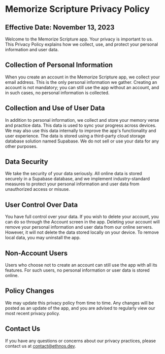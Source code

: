 # Memorize Scripture Privacy Policy

## Effective Date: November 13, 2023

Welcome to the Memorize Scripture app. Your privacy is important to us. This Privacy Policy explains how we collect, use, and protect your personal information and user data.

## Collection of Personal Information

When you create an account in the Memorize Scripture app, we collect your email address. This is the only personal information we gather. Creating an account is not mandatory; you can still use the app without an account, and in such cases, no personal information is collected.

## Collection and Use of User Data

In addition to personal information, we collect and store your memory verse and practice data. This data is used to sync your progress across devices. We may also use this data internally to improve the app's functionality and user experience. The data is stored using a third-party cloud storage database solution named Supabase. We do not sell or use your data for any other purposes.

## Data Security

We take the security of your data seriously. All online data is stored securely in a Supabase database, and we implement industry-standard measures to protect your personal information and user data from unauthorized access or misuse.

## User Control Over Data

You have full control over your data. If you wish to delete your account, you can do so through the Account screen in the app. Deleting your account will remove your personal information and user data from our online servers. However, it will not delete the data stored locally on your device. To remove local data, you may uninstall the app.

## Non-Account Users

Users who choose not to create an account can still use the app with all its features. For such users, no personal information or user data is stored online.

## Policy Changes

We may update this privacy policy from time to time. Any changes will be posted as an update of the app, and you are advised to regularly view our most recent privacy policy.

## Contact Us

If you have any questions or concerns about our privacy practices, please contact us at contact@ethnos.dev.
